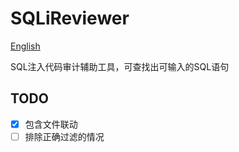 # SQLiReviewer

[English](README_en.md)

SQL注入代码审计辅助工具，可查找出可输入的SQL语句

## TODO

- [x] 包含文件联动
- [ ] 排除正确过滤的情况
